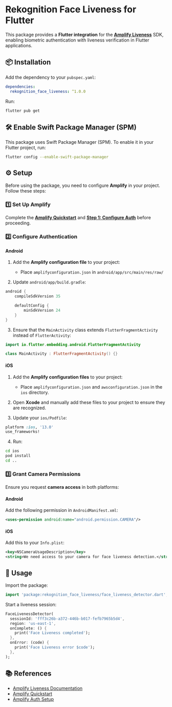 # Rekognition Face Liveness for Flutter

This package provides a **Flutter integration** for the **[Amplify Liveness](https://ui.docs.amplify.aws/swift/connected-components/liveness)** SDK, enabling biometric authentication with liveness verification in Flutter applications.

## 📦 Installation

Add the dependency to your `pubspec.yaml`:

```yaml
dependencies:
  rekognition_face_liveness: ^1.0.0
```

Run:

```sh
flutter pub get
```

## 🛠️ Enable Swift Package Manager (SPM)

This package uses Swift Package Manager (SPM). To enable it in your Flutter project, run:

```sh
flutter config --enable-swift-package-manager
```


## ⚙️ Setup

Before using the package, you need to configure **Amplify** in your project. Follow these steps:

### 1️⃣ Set Up Amplify

Complete the **[Amplify Quickstart](https://ui.docs.amplify.aws/swift/connected-components/liveness#quick-start)** and **[Step 1: Configure Auth](https://ui.docs.amplify.aws/swift/connected-components/liveness#step-1-configure-auth)** before proceeding.

### 2️⃣ Configure Authentication

#### Android

1. Add the **Amplify configuration file** to your project:
    - Place `amplifyconfiguration.json` in `android/app/src/main/res/raw/`

2. Update `android/app/build.gradle`:

```gradle
android {
    compileSdkVersion 35

    defaultConfig {
        minSdkVersion 24
    }
}
```

3. Ensure that the `MainActivity` class extends `FlutterFragmentActivity` instead of `FlutterActivity`:

```kotlin
import io.flutter.embedding.android.FlutterFragmentActivity

class MainActivity : FlutterFragmentActivity() {}
```

#### iOS

1. Add the **Amplify configuration files** to your project:
    - Place `amplifyconfiguration.json` and `awsconfiguration.json` in the `ios` directory.

2. Open **Xcode** and manually add these files to your project to ensure they are recognized.

3. Update your `ios/Podfile`:

```ruby
platform :ios, '13.0'
use_frameworks!
```

4. Run:

```sh
cd ios
pod install
cd ..
```

### 3️⃣ Grant Camera Permissions

Ensure you request **camera access** in both platforms:

#### Android

Add the following permission in `AndroidManifest.xml`:

```xml
<uses-permission android:name="android.permission.CAMERA"/>
```

#### iOS

Add this to your `Info.plist`:

```xml
<key>NSCameraUsageDescription</key>
<string>We need access to your camera for face liveness detection.</string>
```

## 🚀 Usage

Import the package:

```dart
import 'package:rekognition_face_liveness/face_liveness_detector.dart';
```

Start a liveness session:

```dart
FaceLivenessDetector(
  sessionId: 'fff3c26b-a372-446b-b017-fefb7965b5d4',
  region: 'us-east-1',
  onComplete: () {
    print('Face Liveness completed');
  },
  onError: (code) {
    print('Face Liveness error $code');
  },
);
```

## 📚 References

- [Amplify Liveness Documentation](https://ui.docs.amplify.aws/swift/connected-components/liveness)
- [Amplify Quickstart](https://ui.docs.amplify.aws/swift/connected-components/liveness#quick-start)
- [Amplify Auth Setup](https://ui.docs.amplify.aws/swift/connected-components/liveness#step-1-configure-auth)  

